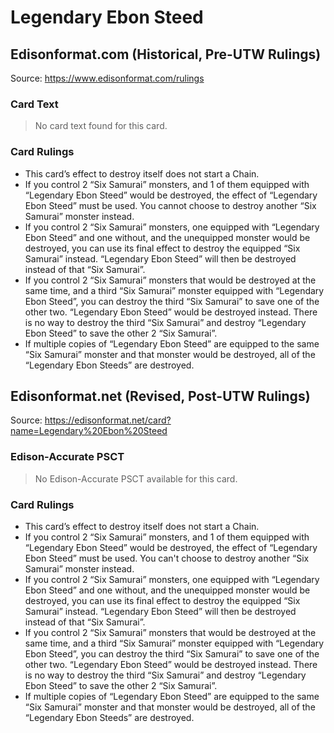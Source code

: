 # Legendary Ebon Steed

## Edisonformat.com (Historical, Pre-UTW Rulings)

Source: https://www.edisonformat.com/rulings

### Card Text

> No card text found for this card.

### Card Rulings

*   This card’s effect to destroy itself does not start a Chain.
*   If you control 2 “Six Samurai” monsters, and 1 of them equipped with “Legendary Ebon Steed” would be destroyed, the effect of “Legendary Ebon Steed” must be used. You cannot choose to destroy another “Six Samurai” monster instead.
*   If you control 2 “Six Samurai” monsters, one equipped with “Legendary Ebon Steed” and one without, and the unequipped monster would be destroyed, you can use its final effect to destroy the equipped “Six Samurai” instead. “Legendary Ebon Steed” will then be destroyed instead of that “Six Samurai”.
*   If you control 2 “Six Samurai” monsters that would be destroyed at the same time, and a third “Six Samurai” monster equipped with “Legendary Ebon Steed”, you can destroy the third “Six Samurai” to save one of the other two. “Legendary Ebon Steed” would be destroyed instead. There is no way to destroy the third “Six Samurai” and destroy “Legendary Ebon Steed” to save the other 2 “Six Samurai”.
*   If multiple copies of “Legendary Ebon Steed” are equipped to the same “Six Samurai” monster and that monster would be destroyed, all of the “Legendary Ebon Steeds” are destroyed.

## Edisonformat.net (Revised, Post-UTW Rulings)

Source: https://edisonformat.net/card?name=Legendary%20Ebon%20Steed

### Edison-Accurate PSCT

> No Edison-Accurate PSCT available for this card.

### Card Rulings

*   This card’s effect to destroy itself does not start a Chain.
*   If you control 2 “Six Samurai” monsters, and 1 of them equipped with “Legendary Ebon Steed” would be destroyed, the effect of “Legendary Ebon Steed” must be used. You can't choose to destroy another “Six Samurai” monster instead.
*   If you control 2 “Six Samurai” monsters, one equipped with “Legendary Ebon Steed” and one without, and the unequipped monster would be destroyed, you can use its final effect to destroy the equipped “Six Samurai” instead. “Legendary Ebon Steed” will then be destroyed instead of that “Six Samurai”.
*   If you control 2 “Six Samurai” monsters that would be destroyed at the same time, and a third “Six Samurai” monster equipped with “Legendary Ebon Steed”, you can destroy the third “Six Samurai” to save one of the other two. “Legendary Ebon Steed” would be destroyed instead. There is no way to destroy the third “Six Samurai” and destroy “Legendary Ebon Steed” to save the other 2 “Six Samurai”.
*   If multiple copies of “Legendary Ebon Steed” are equipped to the same “Six Samurai” monster and that monster would be destroyed, all of the “Legendary Ebon Steeds” are destroyed.
            